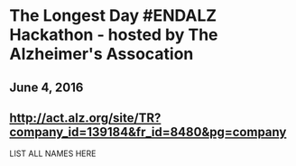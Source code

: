 The Longest Day #ENDALZ Hackathon - hosted by The Alzheimer's Assocation
========================================================================
June 4, 2016
------------
http://act.alz.org/site/TR?company_id=139184&fr_id=8480&pg=company
------------------------------------------------------------------


LIST ALL NAMES HERE